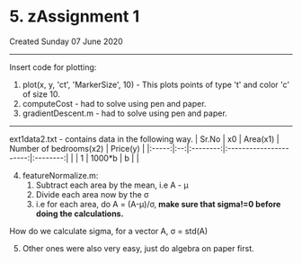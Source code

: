# 5. zAssignment 1
Created Sunday 07 June 2020


*****

Insert code for plotting:

1. plot(x, y, 'ct', 'MarkerSize', 10) - This plots points of type 't' and color 'c' of size 10.
2. computeCost - had to solve using pen and paper.
3. gradientDescent.m - had to solve using pen and paper.


*****

ext1data2.txt - contains data in the following way.
| Sr.No | x0 | Area(x1) | Number of bedrooms(x2) | Price(y) |
|:-----:|:--:|:--------:|:----------------------:|:--------:|
|       | 1  |  1000*b  |           b            |          |


4. featureNormalize.m:
	1. Subtract each area by the mean, i.e A - μ
	2. Divide each area now by the σ
	3. i.e for each area, do A = (A-μ)/σ, **make sure that sigma!=0 before doing the calculations.**

How do we calculate sigma, for a vector A, σ = std(A)

5. Other ones were also very easy, just do algebra on paper first.


